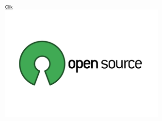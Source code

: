 
<a href="https://lucasdcorrea1.github.io/" target="_blank" class="btn btn-outline-warning float-right login_btn">Clik</a>
<span><img src="img/openSource.png" /></span>
